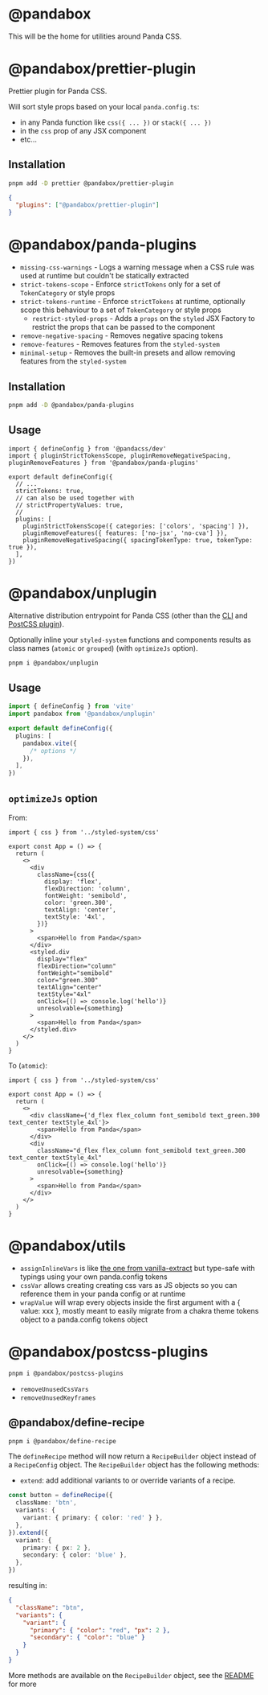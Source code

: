 # @pandabox

This will be the home for utilities around Panda CSS.

# @pandabox/prettier-plugin

Prettier plugin for Panda CSS.

Will sort style props based on your local `panda.config.ts`:

- in any Panda function like `css({ ... })` or `stack({ ... })`
- in the `css` prop of any JSX component
- etc...

## Installation

```bash
pnpm add -D prettier @pandabox/prettier-plugin
```

```json
{
  "plugins": ["@pandabox/prettier-plugin"]
}
```

# @pandabox/panda-plugins

- `missing-css-warnings` - Logs a warning message when a CSS rule was used at runtime but couldn't be statically
  extracted
- `strict-tokens-scope` - Enforce `strictTokens` only for a set of `TokenCategory` or style props
- `strict-tokens-runtime` - Enforce `strictTokens` at runtime, optionally scope this behaviour to a set of
  `TokenCategory` or style props
  - `restrict-styled-props` - Adds a `props` on the `styled` JSX Factory to restrict the props that can be passed to the
    component
- `remove-negative-spacing` - Removes negative spacing tokens
- `remove-features` - Removes features from the `styled-system`
- `minimal-setup` - Removes the built-in presets and allow removing features from the `styled-system`

## Installation

```bash
pnpm add -D @pandabox/panda-plugins
```

## Usage

```tsx
import { defineConfig } from '@pandacss/dev'
import { pluginStrictTokensScope, pluginRemoveNegativeSpacing, pluginRemoveFeatures } from '@pandabox/panda-plugins'

export default defineConfig({
  // ...
  strictTokens: true,
  // can also be used together with
  // strictPropertyValues: true,
  //
  plugins: [
    pluginStrictTokensScope({ categories: ['colors', 'spacing'] }),
    pluginRemoveFeatures({ features: ['no-jsx', 'no-cva'] }),
    pluginRemoveNegativeSpacing({ spacingTokenType: true, tokenType: true }),
  ],
})
```

# @pandabox/unplugin

Alternative distribution entrypoint for Panda CSS (other than the [CLI](https://panda-css.com/docs/installation/cli) and
[PostCSS plugin](https://panda-css.com/docs/installation/postcss)).

Optionally inline your `styled-system` functions and components results as class names (`atomic` or `grouped`) (with
`optimizeJs` option).

```bash
pnpm i @pandabox/unplugin
```

## Usage

```ts
import { defineConfig } from 'vite'
import pandabox from '@pandabox/unplugin'

export default defineConfig({
  plugins: [
    pandabox.vite({
      /* options */
    }),
  ],
})
```

## `optimizeJs` option

From:

```tsx
import { css } from '../styled-system/css'

export const App = () => {
  return (
    <>
      <div
        className={css({
          display: 'flex',
          flexDirection: 'column',
          fontWeight: 'semibold',
          color: 'green.300',
          textAlign: 'center',
          textStyle: '4xl',
        })}
      >
        <span>Hello from Panda</span>
      </div>
      <styled.div
        display="flex"
        flexDirection="column"
        fontWeight="semibold"
        color="green.300"
        textAlign="center"
        textStyle="4xl"
        onClick={() => console.log('hello')}
        unresolvable={something}
      >
        <span>Hello from Panda</span>
      </styled.div>
    </>
  )
}
```

To (`atomic`):

```tsx
import { css } from '../styled-system/css'

export const App = () => {
  return (
    <>
      <div className={'d_flex flex_column font_semibold text_green.300 text_center textStyle_4xl'}>
        <span>Hello from Panda</span>
      </div>
      <div
        className="d_flex flex_column font_semibold text_green.300 text_center textStyle_4xl"
        onClick={() => console.log('hello')}
        unresolvable={something}
      >
        <span>Hello from Panda</span>
      </div>
    </>
  )
}
```

# @pandabox/utils

- `assignInlineVars` is like
  [the one from vanilla-extract](https://vanilla-extract.style/documentation/packages/dynamic/#assigninlinevars) but
  type-safe with typings using your own panda.config tokens
- `cssVar` allows creating creating css vars as JS objects so you can reference them in your panda config or at runtime
- `wrapValue` will wrap every objects inside the first argument with a { value: xxx }, mostly meant to easily migrate
  from a chakra theme tokens object to a panda.config tokens object

# @pandabox/postcss-plugins

```bash
pnpm i @pandabox/postcss-plugins
```

- `removeUnusedCssVars`
- `removeUnusedKeyframes`

## @pandabox/define-recipe

```bash
pnpm i @pandabox/define-recipe
```

The `defineRecipe` method will now return a `RecipeBuilder` object instead of a `RecipeConfig` object. The
`RecipeBuilder` object has the following methods:

- `extend`: add additional variants to or override variants of a recipe.

```ts
const button = defineRecipe({
  className: 'btn',
  variants: {
    variant: { primary: { color: 'red' } },
  },
}).extend({
  variant: {
    primary: { px: 2 },
    secondary: { color: 'blue' },
  },
})
```

resulting in:

```json
{
  "className": "btn",
  "variants": {
    "variant": {
      "primary": { "color": "red", "px": 2 },
      "secondary": { "color": "blue" }
    }
  }
}
```

More methods are available on the `RecipeBuilder` object, see the [README](./packages/define-recipe/README.md) for more
